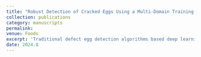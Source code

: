 ```yaml
---
title: "Robust Detection of Cracked Eggs Using a Multi-Domain Training Method for Practical Egg Production"
collection: publications
category: manuscripts
permalink:
venue: Foods
excerpt: 'Traditional defect egg detection algorithms based deep learning have poor generalization and accuracy degradation when egg varieties, origins, and detection environments change, which limits the application of machine vision-based defect egg detection algorithms in actual diversified and large-scale production scenarios. This paper studies a generalization detection algorithm of defective egg domains based on multi-domain training. The eggs of different varieties, cleaned or dirty, and different shooting scenes in Huanggang, Wuhan, Qingdao, and other places are taken as the target domain, and the domain-invariant features of the source domain are extracted. Improving the detection performance of the detection model adapting to the unknown data distribution in different target domains can better apply to diversified and large batch detection tasks in the actual production of eggs, and provide a basis for the intensive and intelligent development of egg production.[link](https://www.mdpi.com/2304-8158/13/15/2313)'
date: 2024.8
---
```

